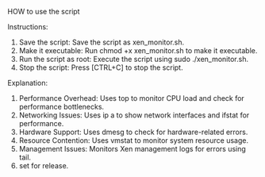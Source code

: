 HOW to use the script 


Instructions:
1. Save the script: Save the script as xen_monitor.sh.
2. Make it executable: Run chmod +x xen_monitor.sh to make it executable.
3. Run the script as root: Execute the script using sudo ./xen_monitor.sh.
4. Stop the script: Press [CTRL+C] to stop the script.



Explanation:

1. Performance Overhead: Uses top to monitor CPU load and check for performance bottlenecks.
2. Networking Issues: Uses ip a to show network interfaces and ifstat for performance.
3. Hardware Support: Uses dmesg to check for hardware-related errors.
4. Resource Contention: Uses vmstat to monitor system resource usage.
5. Management Issues: Monitors Xen management logs for errors using tail.
6. set for release.






